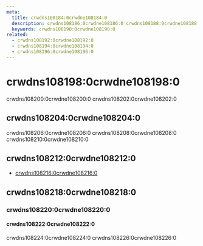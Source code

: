 ```yaml
---
meta:
  title: crwdns108184:0crwdne108184:0
  description: crwdns108186:0crwdne108186:0 crwdns108188:0crwdne108188:0
  keywords: crwdns108190:0crwdne108190:0
related:
  - crwdns108192:0crwdne108192:0
  - crwdns108194:0crwdne108194:0
  - crwdns108196:0crwdne108196:0
---
```


# crwdns108198:0crwdne108198:0

crwdns108200:0crwdne108200:0 crwdns108202:0crwdne108202:0

<entry-ad />

## crwdns108204:0crwdne108204:0

crwdns108206:0crwdne108206:0 crwdns108208:0crwdne108208:0 crwdns108210:0crwdne108210:0

<example file="v-mutate/usage" />

## crwdns108212:0crwdne108212:0

- [crwdns108216:0crwdne108216:0](crwdns108214:0crwdne108214:0)

## crwdns108218:0crwdne108218:0

### crwdns108220:0crwdne108220:0

#### crwdns108222:0crwdne108222:0

crwdns108224:0crwdne108224:0 crwdns108226:0crwdne108226:0

<example file="v-mutate/option-modifiers" />

<backmatter />
